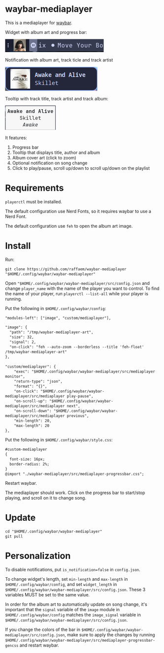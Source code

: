 # waybar-mediaplayer

This is a mediaplayer for [waybar](https://github.com/Alexays/Waybar).

Widget with album art and progress bar:

![progress_bar](./showcase/progress_bar.gif)

Notification with album art, track ticle and track artist

![notification](./showcase/notification.png)

Tooltip with track title, track artist and track album:

![tooltip](./showcase/tooltip.png)

It features:
1. Progress bar
1. Tooltip that displays title, author and album
1. Album cover art (click to zoom)
1. Optional notification on song change
1. Click to play/pause, scroll up/down to scroll up/down on the playlist

# Requirements

`playerctl` must be installed.

The default configuration use Nerd Fonts, so it requires waybar to use a Nerd Font.

The default configuration use `feh` to open the album art image.

# Install

Run:

```
git clone https://github.com/raffaem/waybar-mediaplayer "$HOME/.config/waybar/waybar-mediaplayer"
```

Open `"$HOME/.config/waybar/waybar-mediaplayer/src/config.json` and change `player_name` with the name of the player you want to control. To find the name of your player, run `playerctl --list-all` while your player is running.

Put the following in `$HOME/.config/waybar/config`:

```
"modules-left": ["image", "custom/mediaplayer"],
```

```
"image": {
  "path": "/tmp/waybar-mediaplayer-art",
  "size": 32,
  "signal": 2,
  "on-click": "feh --auto-zoom --borderless --title 'feh-float' /tmp/waybar-mediaplayer-art"
},

"custom/mediaplayer": {
    "exec": "$HOME/.config/waybar/waybar-mediaplayer/src/mediaplayer monitor",
    "return-type": "json",
    "format": "{}",
    "on-click": "$HOME/.config/waybar/waybar-mediaplayer/src/mediaplayer play-pause",
    "on-scroll-up": "$HOME/.config/waybar/waybar-mediaplayer/src/mediaplayer next",
    "on-scroll-down": "$HOME/.config/waybar/waybar-mediaplayer/src/mediaplayer previous",
    "min-length": 20,
    "max-length": 20
},
```

Put the following in `$HOME/.config/waybar/style.css`:

```
#custom-mediaplayer
{
  font-size: 16px;
  border-radius: 2%;
}
@import "./waybar-mediaplayer/src/mediaplayer-progressbar.css";
```

Restart waybar.

The mediaplayer should work. Click on the progress bar to start/stop playing, and scroll on it to change song.

# Update

```
cd "$HOME/.config/waybar/waybar-mediaplayer"
git pull
```

# Personalization

To disable notifications, put `is_notification=false` in `config.json`.

To change widget's length, set `min-length` and `max-length` in `$HOME/.config/waybar/config`, and set `widget_length` in `$HOME/.config/waybar/waybar-mediaplayer/src/config.json`. These 3 variables MUST be set to the same value.

In order for the album art to automatically update on song change, it's important that the `signal` variable of the `image` module in `$HOME/.config/waybar/config` matches the `image_signal` variable in `$HOME/.config/waybar/waybar-mediaplayer/src/config.json`.

If you change the colors of the bar in `$HOME/.config/waybar/waybar-mediaplayer/src/config.json`, make sure to apply the changes by running `$HOME/.config/waybar/waybar-mediaplayer/src/mediaplayer-progressbar-gencss` and restart waybar.

